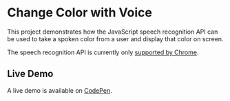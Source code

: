 # Change Color with Voice
This project demonstrates how the JavaScript speech recognition API can be used to take a spoken color from a user and display that color on screen.

The speech recognition API is currently only [supported by Chrome](https://caniuse.com/#search=speech%20recognition).

## Live Demo
A live demo is available on [CodePen](https://codepen.io/GeorgePark/pen/gKrVJe).